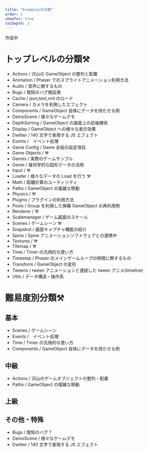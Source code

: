 ```yaml
---
title: "Examplesの分類"
order: 2
showToc: true
tocDepth: 3
---
```


作成中

# トップレベルの分類:hammer_and_pick:

- Actions / 沢山の GameObject の整列と配置
- Animation / Phaser でのスプライトアニメーション利用方法
- Audio / 音声に関するもの
- Bugs / 既知のバグ検証用
- Cache / json,text,xml のロード
- Camera / カメラを利用したエフェクト
- Components / GameObject 自体にデータを持たせる例
- DemoScene / 様々なゲームデモ
- DepthSorting / GameObject の画面上の前後関係
- Display / GameObject への様々な表示効果
- Dwitter / 140 文字で表現する JS エフェクト
- Events /　イベント処理
- Game Config / Game 全般の設定項目
- Game Objects / :hammer_and_pick:
- Games / 実際のゲームサンプル
- Geom / 幾何学的な図形データの活用
- Input / :hammer_and_pick:
- Loader / 様々なデータの Load を行う :hammer_and_pick:
- Math / 距離計算のユーティリティ
- Paths / GameObject の複雑な移動
- Physics / :hammer_and_pick:
- Plugins / プラグインの利用方法
- Pools / Group を利用した弾幕 GameObject の再利用例
- Renderer / :hammer_and_pick:
- Scalemanager / ゲーム画面のスケール
- Scenes / ゲームシーン :hammer_and_pick:
- Snapshot / 画面キャプチャ機能の紹介
- Spine / Spine アニメーションソフトウェアとの連携:hammer_and_pick:
- Textures / :hammer_and_pick:
- Tilemap / :hammer_and_pick:
- Time / Timer の汎用的な使い方
- Timestep / Phaser のメインゲームループの時間に関するもの
- Transform / GameObject の変形
- Tweens / tween アニメーションと連続した tween アニメ(timeline)
- Utils / データ構造・操作系

# 難易度別分類:hammer_and_pick:

## 基本

- Scenes / ゲームシーン
- Events /　イベント処理
- Time / Timer の汎用的な使い方
- Components / GameObject 自体にデータを持たせる例

## 中級

- Actions / 沢山のゲームオブジェクトの整列・配置
- Paths / GameObject の複雑な移動

## 上級

## その他・特殊

- Bugs / 既知のバグ？
- DemoScene / 様々なゲームデモ
- Dwitter / 140 文字で表現する JS エフェクト
